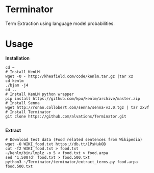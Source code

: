 Terminator
==========

Term Extraction using language model probabilities.


Usage
====

**Installation**

```
cd ~
# Install KenLM
wget -O - http://kheafield.com/code/kenlm.tar.gz |tar xz 
cd kenlm
./bjam -j4
cd ..
# Install KenLM python wrapper
pip install https://github.com/kpu/kenlm/archive/master.zip
# Install Senna 
wget http://ronan.collobert.com/senna/senna-v3.0.tgz | tar zxvf
# Install Terminator
git clone https://github.com/alvations/Terminator.git


```

**Extract**

```
# Download test data (Food related sentences from Wikipedia)
wget -O WIKI_food.txt https://db.tt/1PsHukOB 
cut -f2 WIKI_food.txt > food.txt 
~/kenlm/bin/lmplz -o 5 < food.txt > food.arpa
sed '1,500!d' food.txt > food.500.txt
python3 ~/Terminator/terminator/extract_terms.py food.arpa food.500.txt
```
